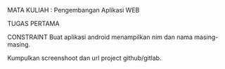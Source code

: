 MATA KULIAH : Pengembangan Aplikasi WEB

TUGAS PERTAMA

CONSTRAINT 
Buat aplikasi android menampilkan nim dan nama masing-masing.

Kumpulkan screenshoot dan url project github/gitlab.

